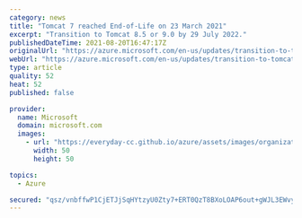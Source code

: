 ```yaml
---
category: news
title: "Tomcat 7 reached End-of-Life on 23 March 2021"
excerpt: "Transition to Tomcat 8.5 or 9.0 by 29 July 2022."
publishedDateTime: 2021-08-20T16:47:17Z
originalUrl: "https://azure.microsoft.com/en-us/updates/transition-to-tomcat-85-or-90-by-29-july-2022/"
webUrl: "https://azure.microsoft.com/en-us/updates/transition-to-tomcat-85-or-90-by-29-july-2022/"
type: article
quality: 52
heat: 52
published: false

provider:
  name: Microsoft
  domain: microsoft.com
  images:
    - url: "https://everyday-cc.github.io/azure/assets/images/organizations/microsoft.com-50x50.jpg"
      width: 50
      height: 50

topics:
  - Azure

secured: "qsz/vnbffwP1CjETJjSqHYtzyU0Zty7+ERT0QzT8BXoLOAP6out+gWJL3EWvyf4Fl9qOPZOaPeCJ4x80arTkW0H3nbQkDjhqx87HOkqGqHhvSm6AtFwJ8bMkuHLoGH4PNgIUxPj0C6gEz4LZR+wLH1I/THAJ5n4BVN3oCt/rhhjmsDVu8Towy/u8POldReJBRHVlp4CzxsJXrFMVHTH2q6zlHjMoYrrekvjkbEy1emgfEEqJZijtN6igBO20nI7DCRPYEKkfNiS7Z43do67yGsldH/xUQYqzDqs7yugzPyYP8VSmTRvRADV7whtMWHzOfVIsthDAtlnx2GO5PNSW5ey//hfOUChxjOpbuIrYVbY=;vURx3KHkCxPT8jZSiJz4/g=="
---
```


